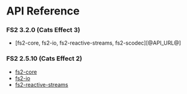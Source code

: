 # API Reference

### FS2 3.2.0 (Cats Effect 3)

* [fs2-core, fs2-io, fs2-reactive-streams, fs2-scodec][@API_URL@]

### FS2 2.5.10 (Cats Effect 2)

* [fs2-core][core-api-v2]
* [fs2-io][io-api-v2]
* [fs2-reactive-streams][rx-api-v2]

[core-api-v2]: https://oss.sonatype.org/service/local/repositories/releases/archive/co/fs2/fs2-core_2.13/2.5.10/fs2-core_2.13-2.5.10-javadoc.jar/!/fs2/index.html
[io-api-v2]: https://oss.sonatype.org/service/local/repositories/releases/archive/co/fs2/fs2-io_2.13/2.5.10/fs2-io_2.13-2.5.10-javadoc.jar/!/fs2/io/index.html
[rx-api-v2]: https://oss.sonatype.org/service/local/repositories/releases/archive/co/fs2/fs2-reactive-streams_2.13/2.5.10/fs2-reactive-streams_2.13-2.5.10-javadoc.jar/!/fs2/interop/reactivestreams/index.html
